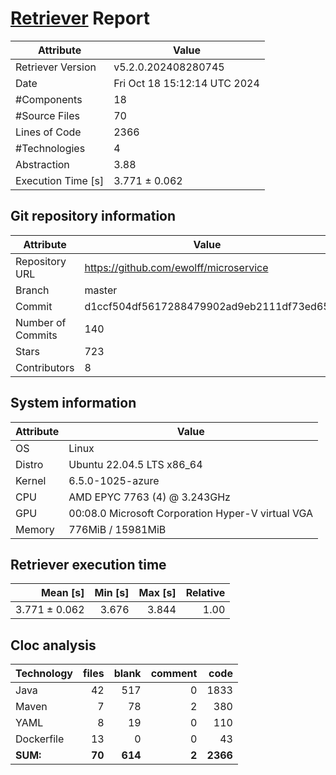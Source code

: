 # [Retriever](https://github.com/PalladioSimulator/Palladio-ReverseEngineering-Retriever) Report
| Attribute          | Value |
| ------------------ | ----- |
| Retriever Version  | v5.2.0.202408280745 |
| Date               | Fri Oct 18 15:12:14 UTC 2024 |
| #Components        | 18 |
| #Source Files      | 70 |
| Lines of Code      | 2366 |
| #Technologies      | 4 |
| Abstraction        | 3.88 |
| Execution Time [s] | 3.771 ± 0.062  |

## Git repository information
|      Attribute    | Value |
| ----------------- | ----- |
| Repository URL    | https://github.com/ewolff/microservice |
| Branch            | master |
| Commit            | d1ccf504df5617288479902ad9eb2111df73ed65 |
| Number of Commits | 140 |
| Stars             | 723 |
| Contributors      | 8 |


## System information
| Attribute | Value |
| --------- | ----- |
| OS | Linux  |
| Distro | Ubuntu 22.04.5 LTS x86_64  |
| Kernel | 6.5.0-1025-azure  |
| CPU | AMD EPYC 7763 (4) @ 3.243GHz  |
| GPU | 00:08.0 Microsoft Corporation Hyper-V virtual VGA  |
| Memory | 776MiB / 15981MiB  |

## Retriever execution time
| Mean [s] | Min [s] | Max [s] | Relative |
|---:|---:|---:|---:|
| 3.771 ± 0.062 | 3.676 | 3.844 | 1.00 |

## Cloc analysis

<!-- github.com/AlDanial/cloc v 1.90  T=0.10 s (925.7 files/s, 45214.5 lines/s) -->

|Technology|files|blank|comment|code|
|:-------|-------:|-------:|-------:|-------:|
|Java|42|517|0|1833|
|Maven|7|78|2|380|
|YAML|8|19|0|110|
|Dockerfile|13|0|0|43|
|**SUM:**|**70**|**614**|**2**|**2366**|
